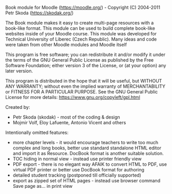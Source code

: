 Book module for Moodle (https://moodle.org/) - Copyright (C) 2004-2011  Petr Skoda (https://skodak.org/)

The Book module makes it easy to create multi-page resources with a book-like format. This module can be used to build complete book-like websites inside of your Moodle course.
This module was developed for Technical University of Liberec (Czech Republic). Many ideas and code were taken from other Moodle modules and Moodle itself

This program is free software; you can redistribute it and/or modify
it under the terms of the GNU General Public License as published by
the Free Software Foundation; either version 3 of the License, or
(at your option) any later version.

This program is distributed in the hope that it will be useful,
but WITHOUT ANY WARRANTY; without even the implied warranty of
MERCHANTABILITY or FITNESS FOR A PARTICULAR PURPOSE.  See the
GNU General Public License for more details: https://www.gnu.org/copyleft/gpl.html


Created by:

* Petr Skoda (skodak) - most of the coding & design
* Mojmir Volf, Eloy Lafuente, Antonio Vicent and others

Intentionally omitted features:

* more chapter levels - it would encourage teachers to write too much complex and long books, better use standard standalone HTML editor and import it as Resource. DocBook format is another suitable solution.
* TOC hiding in normal view - instead use printer friendly view
* PDF export - there is no elegant way AFAIK to convert HTML to PDF, use virtual PDF printer or better use DocBook format for authoring
* detailed student tracking (postponed till officially supported)
* export as zipped set of HTML pages - instead use browser command Save page as... in print view
